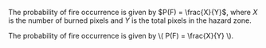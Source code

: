 The probability of fire occurrence is given by $P(F) = \frac{X}{Y}$, where $X$ is the number of burned pixels and $Y$ is the total pixels in the hazard zone.

The probability of fire occurrence is given by \\( P(F) = \frac{X}{Y} \\).



